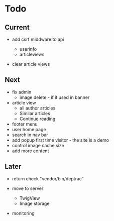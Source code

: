 # Todo

## Current

- add csrf middware to api
  - userinfo
  - articleviews

- clear article views

## Next

- fix admin
  - image delete - if it used in banner
- article view
  - all author articles
  - Similar articles
  - Continue reading
- footer menu
- user home page
- search in nav bar
- add popup first time visitor - the site is a demo
- control image cache size
- add more content

## Later

- return check "vendor/bin/deptrac"

- move to server
  - TwigView
  - Image storage

- monitoring
